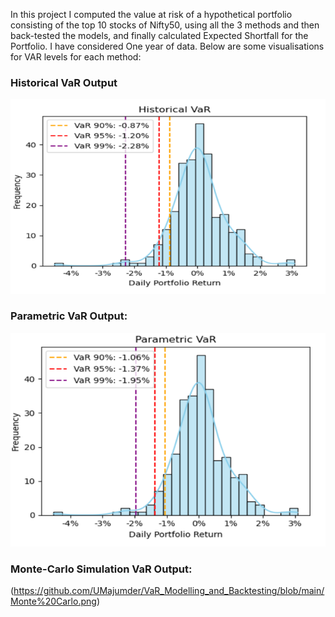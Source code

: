 In this project I computed the value at risk of a hypothetical portfolio consisting of the top 10 stocks of Nifty50, using all the 3 methods and then back-tested the models, 
and finally calculated Expected Shortfall for the Portfolio.
I have considered One year of data.
Below are some visualisations for VAR levels for each method:

### Historical VaR Output
![Historical VaR](https://github.com/UMajumder/VaR_Modelling_and_Backtesting/blob/main/Historical.png)

### Parametric VaR Output:
![Parametric VaR](https://github.com/UMajumder/VaR_Modelling_and_Backtesting/blob/main/Parametric.png)

### Monte-Carlo Simulation VaR Output:
(https://github.com/UMajumder/VaR_Modelling_and_Backtesting/blob/main/Monte%20Carlo.png)
